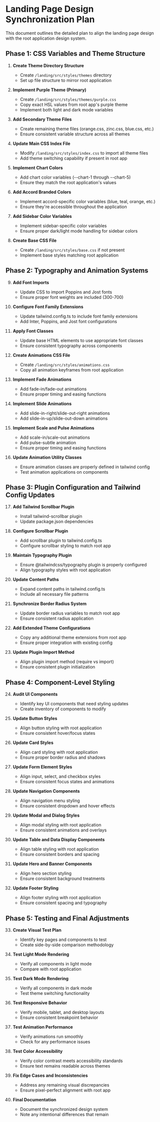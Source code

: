 # Landing Page Design Synchronization Plan

This document outlines the detailed plan to align the landing page design with the root application design system.

## Phase 1: CSS Variables and Theme Structure

1. **Create Theme Directory Structure**
   - Create `/landing/src/styles/themes` directory
   - Set up file structure to mirror root application

2. **Implement Purple Theme (Primary)**
   - Create `/landing/src/styles/themes/purple.css`
   - Copy exact HSL values from root app's purple theme
   - Implement both light and dark mode variables

3. **Add Secondary Theme Files**
   - Create remaining theme files (orange.css, zinc.css, blue.css, etc.)
   - Ensure consistent variable structure across all themes

4. **Update Main CSS Index File**
   - Modify `/landing/src/styles/index.css` to import all theme files
   - Add theme switching capability if present in root app

5. **Implement Chart Colors**
   - Add chart color variables (--chart-1 through --chart-5)
   - Ensure they match the root application's values

6. **Add Accord Branded Colors**
   - Implement accord-specific color variables (blue, teal, orange, etc.)
   - Ensure they're accessible throughout the application

7. **Add Sidebar Color Variables**
   - Implement sidebar-specific color variables
   - Ensure proper dark/light mode handling for sidebar colors

8. **Create Base CSS File**
   - Create `/landing/src/styles/base.css` if not present
   - Implement base styles matching root application

## Phase 2: Typography and Animation Systems

9. **Add Font Imports**
   - Update CSS to import Poppins and Jost fonts
   - Ensure proper font weights are included (300-700)

10. **Configure Font Family Extensions**
    - Update tailwind.config.ts to include font family extensions
    - Add Inter, Poppins, and Jost font configurations

11. **Apply Font Classes**
    - Update base HTML elements to use appropriate font classes
    - Ensure consistent typography across components

12. **Create Animations CSS File**
    - Create `/landing/src/styles/animations.css`
    - Copy all animation keyframes from root application

13. **Implement Fade Animations**
    - Add fade-in/fade-out animations
    - Ensure proper timing and easing functions

14. **Implement Slide Animations**
    - Add slide-in-right/slide-out-right animations
    - Add slide-in-up/slide-out-down animations

15. **Implement Scale and Pulse Animations**
    - Add scale-in/scale-out animations
    - Add pulse-subtle animation
    - Ensure proper timing and easing functions

16. **Update Animation Utility Classes**
    - Ensure animation classes are properly defined in tailwind config
    - Test animation applications on components

## Phase 3: Plugin Configuration and Tailwind Config Updates

17. **Add Tailwind Scrollbar Plugin**
    - Install tailwind-scrollbar plugin
    - Update package.json dependencies

18. **Configure Scrollbar Plugin**
    - Add scrollbar plugin to tailwind.config.ts
    - Configure scrollbar styling to match root app

19. **Maintain Typography Plugin**
    - Ensure @tailwindcss/typography plugin is properly configured
    - Align typography styles with root application

20. **Update Content Paths**
    - Expand content paths in tailwind.config.ts
    - Include all necessary file patterns

21. **Synchronize Border Radius System**
    - Update border radius variables to match root app
    - Ensure consistent radius application

22. **Add Extended Theme Configurations**
    - Copy any additional theme extensions from root app
    - Ensure proper integration with existing config

23. **Update Plugin Import Method**
    - Align plugin import method (require vs import)
    - Ensure consistent plugin initialization

## Phase 4: Component-Level Styling

24. **Audit UI Components**
    - Identify key UI components that need styling updates
    - Create inventory of components to modify

25. **Update Button Styles**
    - Align button styling with root application
    - Ensure consistent hover/focus states

26. **Update Card Styles**
    - Align card styling with root application
    - Ensure proper border radius and shadows

27. **Update Form Element Styles**
    - Align input, select, and checkbox styles
    - Ensure consistent focus states and animations

28. **Update Navigation Components**
    - Align navigation menu styling
    - Ensure consistent dropdown and hover effects

29. **Update Modal and Dialog Styles**
    - Align modal styling with root application
    - Ensure consistent animations and overlays

30. **Update Table and Data Display Components**
    - Align table styling with root application
    - Ensure consistent borders and spacing

31. **Update Hero and Banner Components**
    - Align hero section styling
    - Ensure consistent background treatments

32. **Update Footer Styling**
    - Align footer styling with root application
    - Ensure consistent spacing and typography

## Phase 5: Testing and Final Adjustments

33. **Create Visual Test Plan**
    - Identify key pages and components to test
    - Create side-by-side comparison methodology

34. **Test Light Mode Rendering**
    - Verify all components in light mode
    - Compare with root application

35. **Test Dark Mode Rendering**
    - Verify all components in dark mode
    - Test theme switching functionality

36. **Test Responsive Behavior**
    - Verify mobile, tablet, and desktop layouts
    - Ensure consistent breakpoint behavior

37. **Test Animation Performance**
    - Verify animations run smoothly
    - Check for any performance issues

38. **Test Color Accessibility**
    - Verify color contrast meets accessibility standards
    - Ensure text remains readable across themes

39. **Fix Edge Cases and Inconsistencies**
    - Address any remaining visual discrepancies
    - Ensure pixel-perfect alignment with root app

40. **Final Documentation**
    - Document the synchronized design system
    - Note any intentional differences that remain
